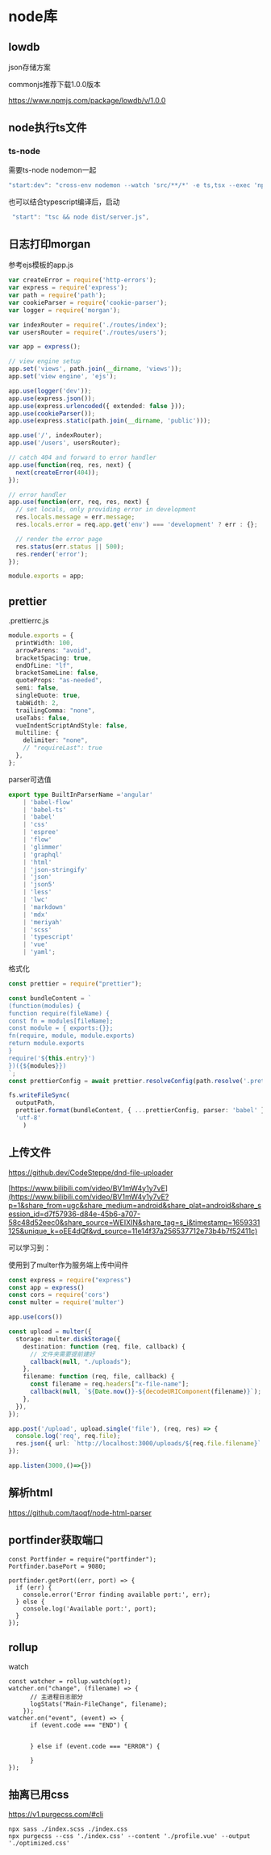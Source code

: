 # node库



## lowdb

json存储方案

commonjs推荐下载1.0.0版本

https://www.npmjs.com/package/lowdb/v/1.0.0



## **node执行ts文件**

### ts-node

需要ts-node nodemon一起

```javascript
"start:dev": "cross-env nodemon --watch 'src/**/*' -e ts,tsx --exec 'npx ts-node' ./src/server.ts",
```

也可以结合typescript编译后，启动

```javascript
 "start": "tsc && node dist/server.js",
```

## 日志打印morgan

参考ejs模板的app.js

```typescript
var createError = require('http-errors');
var express = require('express');
var path = require('path');
var cookieParser = require('cookie-parser');
var logger = require('morgan');

var indexRouter = require('./routes/index');
var usersRouter = require('./routes/users');

var app = express();

// view engine setup
app.set('views', path.join(__dirname, 'views'));
app.set('view engine', 'ejs');

app.use(logger('dev'));
app.use(express.json());
app.use(express.urlencoded({ extended: false }));
app.use(cookieParser());
app.use(express.static(path.join(__dirname, 'public')));

app.use('/', indexRouter);
app.use('/users', usersRouter);

// catch 404 and forward to error handler
app.use(function(req, res, next) {
  next(createError(404));
});

// error handler
app.use(function(err, req, res, next) {
  // set locals, only providing error in development
  res.locals.message = err.message;
  res.locals.error = req.app.get('env') === 'development' ? err : {};

  // render the error page
  res.status(err.status || 500);
  res.render('error');
});

module.exports = app;
```

## prettier

.prettierrc.js

```typescript
module.exports = {
  printWidth: 100,
  arrowParens: "avoid",
  bracketSpacing: true,
  endOfLine: "lf",
  bracketSameLine: false,
  quoteProps: "as-needed",
  semi: false,
  singleQuote: true,
  tabWidth: 2,
  trailingComma: "none",
  useTabs: false,
  vueIndentScriptAndStyle: false,
  multiline: {
    delimiter: "none",
    // "requireLast": true
  },
};
```



parser可选值

```typescript
export type BuiltInParserName ='angular'
    | 'babel-flow'
    | 'babel-ts'
    | 'babel'
    | 'css'
    | 'espree'
    | 'flow'
    | 'glimmer'
    | 'graphql'
    | 'html'
    | 'json-stringify'
    | 'json'
    | 'json5'
    | 'less'
    | 'lwc'
    | 'markdown'
    | 'mdx'
    | 'meriyah'
    | 'scss'
    | 'typescript'
    | 'vue'
    | 'yaml';
```

格式化

```typescript
const prettier = require("prettier");

const bundleContent = `
(function(modules) {
function require(fileName) {
const fn = modules[fileName];
const module = { exports:{}};
fn(require, module, module.exports)
return module.exports
}
require('${this.entry}')
})({${modules}})
`;
const prettierConfig = await prettier.resolveConfig(path.resolve('.prettierrc.js'))

fs.writeFileSync(
  outputPath,
  prettier.format(bundleContent, { ...prettierConfig, parser: 'babel' }),
  'utf-8'
    )
```

## **上传文件**

https://github.dev/CodeSteppe/dnd-file-uploader

[https://www.bilibili.com/video/BV1mW4y1y7vE](https://www.bilibili.com/video/BV1mW4y1y7vE?p=1&share_from=ugc&share_medium=android&share_plat=android&share_session_id=d7f57936-d84e-45b6-a707-58c48d52eec0&share_source=WEIXIN&share_tag=s_i&timestamp=1659331125&unique_k=oEE4dQf&vd_source=11e14f37a256537712e73b4b7f52411c)

可以学习到：

使用到了multer作为服务端上传中间件

```typescript
const express = require("express")
const app = express()
const cors = require('cors')
const multer = require('multer')

app.use(cors())

const upload = multer({
  storage: multer.diskStorage({
    destination: function (req, file, callback) {
      // 文件夹需要提前建好
      callback(null, "./uploads");
    },
    filename: function (req, file, callback) {
      const filename = req.headers["x-file-name"];
      callback(null, `${Date.now()}-${decodeURIComponent(filename)}`);
    },
  }),
});

app.post('/upload', upload.single('file'), (req, res) => {
  console.log('req', req.file);
  res.json({ url: `http://localhost:3000/uploads/${req.file.filename}` })
});

app.listen(3000,()=>{})
```



## 解析html

https://github.com/taoqf/node-html-parser





## portfinder获取端口



```
const Portfinder = require("portfinder");
Portfinder.basePort = 9080;

portfinder.getPort((err, port) => {
  if (err) {
    console.error('Error finding available port:', err);
  } else {
    console.log('Available port:', port);
  }
});
```





## rollup

watch

```
const watcher = rollup.watch(opt);
watcher.on("change", (filename) => {
      // 主进程日志部分
      logStats("Main-FileChange", filename);
    });
watcher.on("event", (event) => {
      if (event.code === "END") {
        
       
      } else if (event.code === "ERROR") {
       
      }
});
```

## 抽离已用css

https://v1.purgecss.com/#cli

```
npx sass ./index.scss ./index.css
npx purgecss --css './index.css' --content './profile.vue' --output './optimized.css'
```

